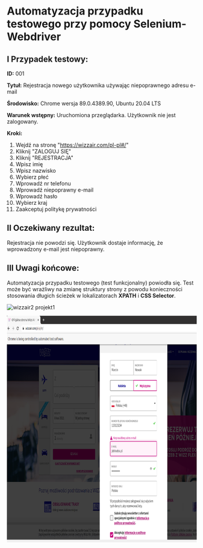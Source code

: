 # Automatyzacja przypadku testowego przy pomocy Selenium-Webdriver #

## **I Przypadek testowy:** ##

**ID:** 001

**Tytuł:** Rejestracja nowego użytkownika używając niepoprawnego adresu e-mail

**Środowisko:** Chrome wersja 89.0.4389.90, Ubuntu 20.04 LTS

**Warunek wstępny:** Uruchomiona przeglądarka. Użytkownik nie jest zalogowany.

**Kroki:**
1. Wejdź na stronę "https://wizzair.com/pl-pl#/"
2. Kliknij "ZALOGUJ SIĘ" 
3. Kliknij "REJESTRACJA" 
4. Wpisz imię 
5. Wpisz nazwisko 
6. Wybierz płeć
7. Wprowadź nr telefonu 
8. Wprowadź niepoprawny e-mail 
9. Wprowadź hasło 
10. Wybierz kraj  
11. Zaakceptuj politykę prywatności  

## **II Oczekiwany rezultat:** ## 
Rejestracja nie powodzi się. Użytkownik dostaje informację, że wprowadzony e-mail jest niepoprawny.

## **III Uwagi końcowe:** ## 
Automatyzacja przypadku testowego (test funkcjonalny) powiodła się. Test może być wrażliwy na zmianę struktury strony z powodu konieczności stosowania długich ścieżek w lokalizatorach **XPATH** i **CSS Selector**. 

![wizzair2 projekt1](https://user-images.githubusercontent.com/53537695/113926992-2f355600-97ed-11eb-8779-5b91ba92e343.png)

<img src="https://github.com/Jula90210/Automatyzacja-Selenium-Webdriver/blob/master/wizzair%20projekt1.png" width="600" height="600" />

